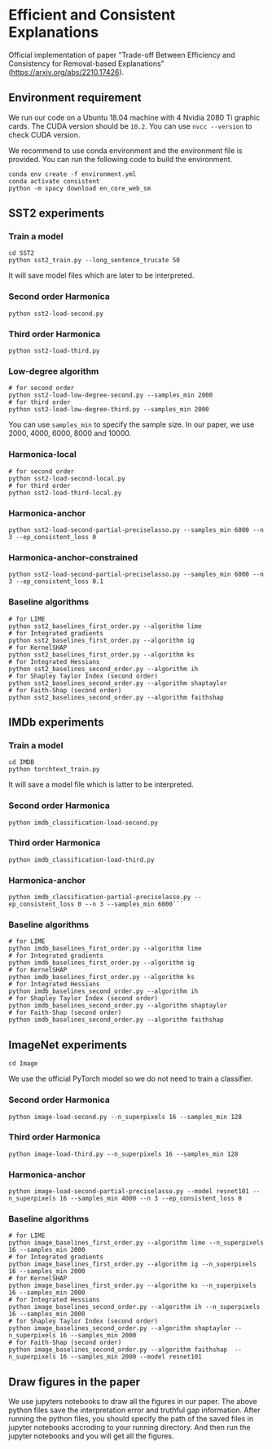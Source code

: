 # Efficient and Consistent Explanations

Official implementation of paper "Trade-off Between Efficiency and Consistency for Removal-based Explanations" (https://arxiv.org/abs/2210.17426).



## Environment requirement
We run our code on a Ubuntu 18.04 machine with 4 Nvidia 2080 Ti graphic cards.
The CUDA version should be `10.2`. 
You can use `nvcc --version` to check CUDA version.

We recommend to use conda environment and the environment file is provided. 
You can run the following code to build the environment.

```
conda env create -f environment.yml
conda activate consistent
python -m spacy download en_core_web_sm
```

## SST2 experiments
### Train a model
```
cd SST2
python sst2_train.py --long_sentence_trucate 50
```
It will save model files which are later to be interpreted.

### Second order Harmonica
```
python sst2-load-second.py
```

### Third order Harmonica
```
python sst2-load-third.py
```

### Low-degree algorithm
```
# for second order
python sst2-load-low-degree-second.py --samples_min 2000
# for third order
python sst2-load-low-degree-third.py --samples_min 2000
```
You can use `samples_min` to specify the sample size. 
In our paper, we use 2000, 4000, 6000, 8000 and 10000.

### Harmonica-local
```
# for second order
python sst2-load-second-local.py
# for third order
python sst2-load-third-local.py
```

### Harmonica-anchor
```
python sst2-load-second-partial-preciselasso.py --samples_min 6000 --n 3 --ep_consistent_loss 0 
```

### Harmonica-anchor-constrained
```
python sst2-load-second-partial-preciselasso.py --samples_min 6000 --n 3 --ep_consistent_loss 0.1 
```

### Baseline algorithms
```
# for LIME
python sst2_baselines_first_order.py --algorithm lime
# for Integrated gradients
python sst2_baselines_first_order.py --algorithm ig
# for KernelSHAP
python sst2_baselines_first_order.py --algorithm ks
# for Integrated Hessians
python sst2_baselines_second_order.py --algorithm ih
# for Shapley Taylor Index (second order)
python sst2_baselines_second_order.py --algorithm shaptaylor
# for Faith-Shap (second order)
python sst2_baselines_second_order.py --algorithm faithshap
```

## IMDb experiments
### Train a model
```
cd IMDB
python torchtext_train.py
```
It will save a model file which is latter to be interpreted.

### Second order Harmonica
```
python imdb_classification-load-second.py
```
### Third order Harmonica
```
python imdb_classification-load-third.py
```

### Harmonica-anchor

```
python imdb_classification-partial-preciselasso.py --ep_consistent_loss 0 --n 3 --samples_min 6000```
```


### Baseline algorithms
```
# for LIME
python imdb_baselines_first_order.py --algorithm lime
# for Integrated gradients
python imdb_baselines_first_order.py --algorithm ig
# for KernelSHAP
python imdb_baselines_first_order.py --algorithm ks
# for Integrated Hessians
python imdb_baselines_second_order.py --algorithm ih
# for Shapley Taylor Index (second order)
python imdb_baselines_second_order.py --algorithm shaptaylor
# for Faith-Shap (second order)
python imdb_baselines_second_order.py --algorithm faithshap
```

## ImageNet experiments
```
cd Image
```
We use the official PyTorch model so we do not need to train a classifier.
### Second order Harmonica
```
python image-load-second.py --n_superpixels 16 --samples_min 128
```


### Third order Harmonica
```
python image-load-third.py --n_superpixels 16 --samples_min 128
```

### Harmonica-anchor
```
python image-load-second-partial-preciselasso.py --model resnet101 --n_superpixels 16 --samples_min 4000 --n 3 --ep_consistent_loss 0
```

### Baseline algorithms
```
# for LIME
python image_baselines_first_order.py --algorithm lime --n_superpixels 16 --samples_min 2000
# for Integrated gradients
python image_baselines_first_order.py --algorithm ig --n_superpixels 16 --samples_min 2000
# for KernelSHAP
python image_baselines_first_order.py --algorithm ks --n_superpixels 16 --samples_min 2000
# for Integrated Hessians
python image_baselines_second_order.py --algorithm ih --n_superpixels 16 --samples_min 2000
# for Shapley Taylor Index (second order)
python image_baselines_second_order.py --algorithm shaptaylor --n_superpixels 16 --samples_min 2000
# for Faith-Shap (second order)
python image_baselines_second_order.py --algorithm faithshap  --n_superpixels 16 --samples_min 2000 --model resnet101
```

## Draw figures in the paper
We use jupyters notebooks to draw all the figures in our paper. 
The above python files save the interpretation error and truthful gap information.
After running the python files, you should specify the path of the saved files in jupyter notebooks accroding to your running directory.
And then run the jupyter notebooks and you will get all the figures.



